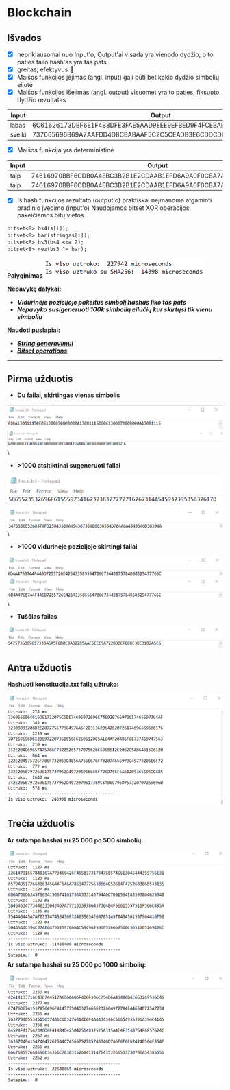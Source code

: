 # Blockchain
## **Išvados**
- [x] nepriklausomai nuo Input'o, Output'ai visada yra vienodo dydžio, o to paties failo hash'as yra tas pats
- [x] greitas, efektyvus :tada:
- [x] Maišos funkcijos įėjimas (angl. input) gali būti bet kokio dydžio simbolių eilutė
- [x] Maišos funkcijos išėjimas (angl. output) visuomet yra to paties, fiksuoto, dydžio rezultatas

| Input  | Output |
| ------------- | ------------- |
| labas  | 6C61626173DBF6E1F4B8DFE3FAE5AAD9EEE9EFBED9F4FCEBABC2E5EEEDA6D1EF  |
| sveiki  | 737665696B69A7AAFDD4D8CBABAAF5C2C5CEADB3E6CDDCD0A3BFE6C5CACDA6B9  |
- [x] Maišos funkcija yra deterministinė

| Input  | Output |
| ------------- | ------------- |
| taip  | 74616970BBF6CDB0A4EBC3B2B1E2CDAAB1EFD6A9A0F0CBA7A2E5C2A9BAE5CFB2  |
| taip  | 74616970BBF6CDB0A4EBC3B2B1E2CDAAB1EFD6A9A0F0CBA7A2E5C2A9BAE5CFB2  |
- [x] Iš hash funkcijos rezultato (output'o) praktiškai neįmanoma atgaminti pradinio įvedimo (input'o)
Naudojamos bitset XOR operacijos, pakeičiamos bitų vietos
```
bitset<8> bs4(s[i]);
bitset<8> bar(stringas[i]);
bitset<8> bs3(bs4 <<= 2);
bitset<8> rez(bs3 ^= bar);
```
**Palyginimas**
![This is an image](/assets/palygi.png)

**Nepavykę dalykai:**
- ***Vidurinėje pozicijoje pakeitus simbolį hashas liko tas pats***
- ***Nepavyko susigeneruoti 100k simbolių eilučių kur skirtųsi tik vienu simboliu***

**Naudoti puslapiai:**
- [***String generavimui***](http://www.unit-conversion.info/texttools/random-string-generator/)
- [***Bitset operations***](https://www.cplusplus.com/reference/bitset/bitset/operators/)

___

## **Pirma užduotis**
- **Du failai, skirtingas vienas simbolis**

![This is an image](/assets/vienas.png)\
![This is an image](/assets/vienas2.png)\
- **>1000 atsitiktinai sugeneruoti failai**

![This is an image](/assets/simboliai1.png)\
![This is an image](/assets/simboliai2.png)\
- **>1000 vidurinėje pozicijoje skirtingi failai**

![This is an image](/assets/skiriasi1.png)\
![This is an image](/assets/skiriasi2.png)\
- **Tuščias failas**

![This is an image](/assets/tusciasfailas.png)

## **Antra užduotis**
**Hashuoti konstitucija.txt failą užtruko:**

![This is an image](/assets/konsti.png)

## **Trečia užduotis**
**Ar sutampa hashai su 25 000 po 500 simbolių:**

![This is an image](/assets/sutapimai500.png)\
**Ar sutampa hashai su 25 000 po 1000 simbolių:**

![This is an image](/assets/sutapimai1000.png)
